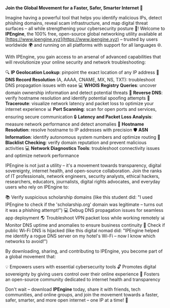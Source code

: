 **Join the Global Movement for a Faster, Safer, Smarter Internet 🚀**

Imagine having a powerful tool that helps you identify malicious IPs, detect phishing domains, reveal scam infrastructure, and map digital threat surfaces – all while strengthening your cybersecurity posture 🔐! Welcome to **IPEngine**, the 100% free, open-source global networking utility available at [https://www.ipengine.xyz](https://www.ipengine.xyz) – trusted by users worldwide 🌍 and running on all platforms with support for all languages 🌐.

With IPEngine, you gain access to an arsenal of advanced capabilities that will revolutionize your online security and network troubleshooting:

🔍 **IP Geolocation Lookup**: pinpoint the exact location of any IP address
📡 **DNS Record Resolution** (A, AAAA, CNAME, MX, NS, TXT): troubleshoot DNS propagation issues with ease
💻 **WHOIS Registry Queries**: uncover domain ownership information and detect potential threats
🔀 **Reverse DNS**: verify hostname resolution and identify potential spoofing attempts
🚨 **Traceroute**: visualize network latency and packet loss to optimize your internet experience
📊 **Port Scanning**: scan for open ports and services, ensuring secure communication
🔒 **Latency and Packet Loss Analysis**: measure network performance and detect anomalies
🤖 **Hostname Resolution**: resolve hostname to IP addresses with precision
🛡️ **ASN Information**: identify autonomous system numbers and optimize routing
🚫 **Blacklist Checking**: verify domain reputation and prevent malicious activities
💻 **Network Diagnostics Tools**: troubleshoot connectivity issues and optimize network performance

IPEngine is not just a utility – it's a movement towards transparency, digital sovereignty, internet health, and open-source collaboration. Join the ranks of IT professionals, network engineers, security analysts, ethical hackers, researchers, educators, journalists, digital rights advocates, and everyday users who rely on IPEngine to:

📚 Verify suspicious scholarship domains (like this student did: "I used IPEngine to check if the 'scholarship.org' domain was legitimate – turns out it was a phishing attempt!")
💻 Debug DNS propagation issues for seamless app deployment
🌎 Troubleshoot VPN packet loss while working remotely
📊 Monitor DNS uptime and anomalies to ensure business continuity
🚀 Check if public Wi-Fi DNS is hijacked (like this digital nomad did: "IPEngine helped me identify a rogue DNS server on my hotel's Wi-Fi – now I know which networks to avoid!")

By downloading, sharing, and contributing to IPEngine, you become part of a global movement that:

💡 Empowers users with essential cybersecurity tools
🔓 Promotes digital sovereignty by giving users control over their online experience
🌟 Fosters an open-source community dedicated to internet health and transparency

Don't wait – download **IPEngine** today, share it with friends, tech communities, and online groups, and join the movement towards a faster, safer, smarter, and more open internet – one IP at a time! 🚀